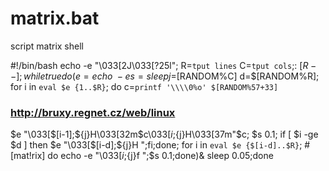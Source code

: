 # matrix.bat
script matrix shell



#!/bin/bash
echo -e "\033[2J\033[?25l"; R=`tput lines` C=`tput cols`;: $[R--] ;
while true
do ( e=echo\ -e s=sleep j=$[RANDOM%C] d=$[RANDOM%R];
for i in `eval $e {1..$R}`;
do c=`printf '\\\\0%o' $[RANDOM%57+33]`
### http://bruxy.regnet.cz/web/linux ###
$e "\033[$[i-1];${j}H\033[32m$c\033[$i;${j}H\033[37m"$c; $s 0.1;
if [ $i -ge $d ]
then $e "\033[$[i-d];${j}H ";fi;done;
for i in `eval $e {$[i-d]..$R}`; #[mat!rix]
do echo -e "\033[$i;${j}f ";$s 0.1;done)& sleep 0.05;done
